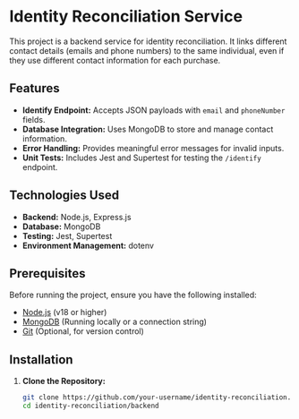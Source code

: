 # Identity Reconciliation Service

This project is a backend service for identity reconciliation. It links different contact details (emails and phone numbers) to the same individual, even if they use different contact information for each purchase.

## Features

- **Identify Endpoint:** Accepts JSON payloads with `email` and `phoneNumber` fields.
- **Database Integration:** Uses MongoDB to store and manage contact information.
- **Error Handling:** Provides meaningful error messages for invalid inputs.
- **Unit Tests:** Includes Jest and Supertest for testing the `/identify` endpoint.

## Technologies Used

- **Backend:** Node.js, Express.js
- **Database:** MongoDB
- **Testing:** Jest, Supertest
- **Environment Management:** dotenv

## Prerequisites

Before running the project, ensure you have the following installed:

- [Node.js](https://nodejs.org/) (v18 or higher)
- [MongoDB](https://www.mongodb.com/) (Running locally or a connection string)
- [Git](https://git-scm.com/) (Optional, for version control)

## Installation

1. **Clone the Repository:**
   ```bash
   git clone https://github.com/your-username/identity-reconciliation.git
   cd identity-reconciliation/backend
